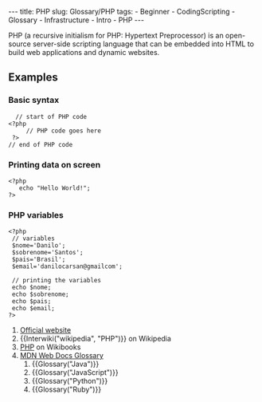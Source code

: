 --- title: PHP slug: Glossary/PHP tags: - Beginner - CodingScripting - Glossary - Infrastructure - Intro - PHP ---

PHP (a recursive initialism for PHP: Hypertext Preprocessor) is an open-source server-side scripting language that can be embedded into HTML to build web applications and dynamic websites.

## Examples

### Basic syntax

      // start of PHP code
    <?php
         // PHP code goes here
     ?>
    // end of PHP code

### Printing data on screen

    <?php
       echo "Hello World!";
    ?>

### PHP variables

    <?php
     // variables
     $nome='Danilo';
     $sobrenome='Santos';
     $pais='Brasil';
     $email='danilocarsan@gmailcom';

     // printing the variables
     echo $nome;
     echo $sobrenome;
     echo $pais;
     echo $email;
    ?>

1.  [Official website](https://php.net/)
2.  {{Interwiki("wikipedia", "PHP")}} on Wikipedia
3.  [PHP](https://en.wikibooks.org/wiki/PHP_Programming) on Wikibooks
4.  [MDN Web Docs Glossary](/en-US/docs/Glossary)
    1.  {{Glossary("Java")}}
    2.  {{Glossary("JavaScript")}}
    3.  {{Glossary("Python")}}
    4.  {{Glossary("Ruby")}}
